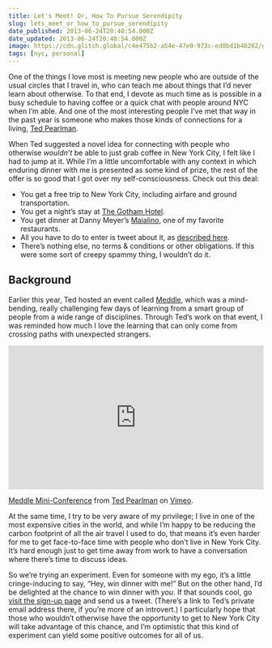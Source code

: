 ```yaml
---
title: Let's Meet! Or, How To Pursue Serendipity
slug: lets_meet_or_how_to_pursue_serendipity
date_published: 2013-06-24T20:40:54.000Z
date_updated: 2013-06-24T20:40:54.000Z
image: https://cdn.glitch.global/c4e475b2-a54e-47e0-973c-ed0bd1b46262/gt-room.jpg?v=1670563355612
tags: [nyc, personal]
---
```


One of the things I love most is meeting new people who are outside of the usual circles that I travel in, who can teach me about things that I’d never learn about otherwise. To that end, I devote as much time as is possible in a busy schedule to having coffee or a quick chat with people around NYC when I’m able. And one of the most interesting people I’ve met that way in the past year is someone who makes those kinds of connections for a living, [Ted Pearlman](https://web.archive.org/web/20131014012451/http://usistwo.com/#faqaboutme).

When Ted suggested a novel idea for connecting with people who otherwise *wouldn’t* be able to just grab coffee in New York City, I felt like I had to jump at it. While I’m a little uncomfortable with any context in which enduring dinner with me is presented as some kind of prize, the rest of the offer is so good that I got over my self-consciousness. Check out this deal:

- You get a free trip to New York City, including airfare and ground transportation.
- You get a night’s stay at [The Gotham Hotel](http://thegothamhotelny.com/).
- You get dinner at Danny Meyer’s [Maialino](http://maialinonyc.com/), one of my favorite restaurants.
- All you have to do to enter is tweet about it, as [described here](https://web.archive.org/web/20131127003943/http://usistwo.com/meet-anil-dash/).
- There’s nothing else, no terms & conditions or other obligations. If this were some sort of creepy spammy thing, I wouldn’t do it.

## Background

Earlier this year, Ted hosted an event called [Meddle](http://usistwo.com/meddle/), which was a mind-bending, really challenging few days of learning from a smart group of people from a wide range of disciplines. Through Ted’s work on that event, I was reminded how much I love the learning that can only come from crossing paths with unexpected strangers.

<div style="padding:56.25% 0 0 0;position:relative;"><iframe src="https://player.vimeo.com/video/65924329?h=bcfaeb8f83&byline=0&portrait=0" style="position:absolute;top:0;left:0;width:100%;height:100%;" frameborder="0" allow="autoplay; fullscreen; picture-in-picture" allowfullscreen></iframe></div><script src="https://player.vimeo.com/api/player.js"></script>
<p><a href="https://vimeo.com/65924329">Meddle Mini-Conference</a> from <a href="https://vimeo.com/tedpearlman">Ted Pearlman</a> on <a href="https://vimeo.com">Vimeo</a>.</p>

At the same time, I try to be very aware of my privilege; I live in one of the most expensive cities in the world, and while I’m happy to be reducing the carbon footprint of all the air travel I used to do, that means it’s even harder for me to get face-to-face time with people who don’t live in New York City. It’s hard enough just to get time away from work to have a conversation where there’s time to discuss ideas.

So we’re trying an experiment. Even for someone with my ego, it’s a little cringe-inducing to say, “Hey, win dinner with me!” But on the other hand, I’d be delighted at the chance to win dinner with *you*. If that sounds cool, go [visit the sign-up page](http://usistwo.com/meet-anil-dash/) and send us a tweet. (There’s a link to Ted’s private email address there, if you’re more of an introvert.) I particularly hope that those who wouldn’t otherwise have the opportunity to get to New York City will take advantage of this chance, and I’m optimistic that this kind of experiment can yield some positive outcomes for all of us.
